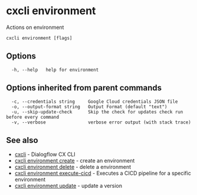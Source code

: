 # cxcli environment

Actions on environment

```
cxcli environment [flags]
```

## Options

```
  -h, --help   help for environment
```

## Options inherited from parent commands

```
  -c, --credentials string     Google Cloud credentials JSON file
  -o, --output-format string   Output Format (default "text")
  -u, --skip-update-check      Skip the check for updates check run before every command
  -v, --verbose                verbose error output (with stack trace)
```

## See also

* [cxcli](/cmd/cxcli/)	 - Dialogflow CX CLI
* [cxcli environment create](/cmd/cxcli_environment_create/)	 - create an environment
* [cxcli environment delete](/cmd/cxcli_environment_delete/)	 - delete a environment
* [cxcli environment execute-cicd](/cmd/cxcli_environment_execute-cicd/)	 - Executes a CICD pipeline for a specific environment
* [cxcli environment update](/cmd/cxcli_environment_update/)	 - update a version

